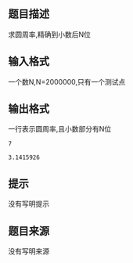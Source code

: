 


## 题目描述
求圆周率,精确到小数后N位
## 输入格式
一个数N,N=2000000,只有一个测试点
## 输出格式
一行表示圆周率,且小数部分有N位

```input1
7

```
```output1
3.1415926
```

## 提示
没有写明提示
## 题目来源
没有写明来源


